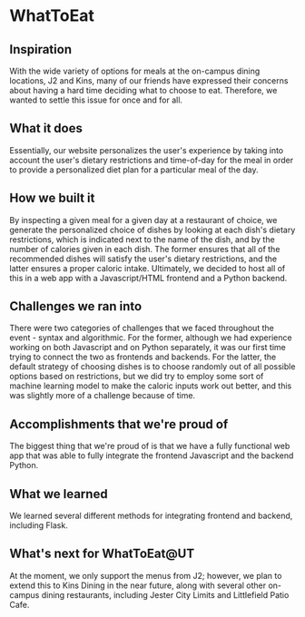 # WhatToEat

## Inspiration
With the wide variety of options for meals at the on-campus dining locations, J2 and Kins, many of our friends have expressed their concerns about having a hard time deciding what to choose to eat. Therefore, we wanted to settle this issue for once and for all.

## What it does
Essentially, our website personalizes the user's experience by taking into account the user's dietary restrictions and time-of-day for the meal in order to provide a personalized diet plan for a particular meal of the day.

## How we built it
By inspecting a given meal for a given day at a restaurant of choice, we generate the personalized choice of dishes by looking at each dish's dietary restrictions, which is indicated next to the name of the dish, and by the number of calories given in each dish. The former ensures that all of the recommended dishes will satisfy the user's dietary restrictions, and the latter ensures a proper caloric intake. Ultimately, we decided to host all of this in a web app with a Javascript/HTML frontend and a Python backend.

## Challenges we ran into
There were two categories of challenges that we faced throughout the event - syntax and algorithmic. For the former, although we had experience working on both Javascript and on Python separately, it was our first time trying to connect the two as frontends and backends. For the latter, the default strategy of choosing dishes is to choose randomly out of all possible options based on restrictions, but we did try to employ some sort of machine learning model to make the caloric inputs work out better, and this was slightly more of a challenge because of time.

## Accomplishments that we're proud of
The biggest thing that we're proud of is that we have a fully functional web app that was able to fully integrate the frontend Javascript and the backend Python.

## What we learned
We learned several different methods for integrating frontend and backend, including Flask.

## What's next for WhatToEat@UT
At the moment, we only support the menus from J2; however, we plan to extend this to Kins Dining in the near future, along with several other on-campus dining restaurants, including Jester City Limits and Littlefield Patio Cafe.
